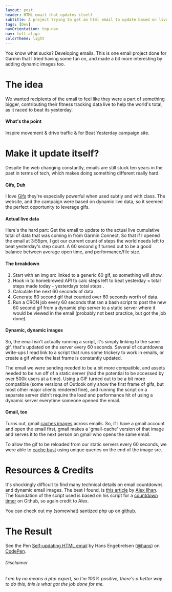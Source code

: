 ```yaml
---
layout: post
header: HTML email that updates itself
subtitle: A project trying to get an html email to update based on live data, on the fly, using gifs of course.
tags: [Dev]
navOrientation: top-nav
nav: left-align
colorTheme: light
---
```

You know what sucks? Developing emails. This is one email project done for Garmin that I tried having some fun on, and made a bit more interesting by adding dynamic images too.
# The idea
We wanted recipients of the email to feel like they were a part of something bigger, contributing their fitness tracking data live to help the world's total, as it raced to beat its yesterday.

#### What's the point
Inspire movement & drive traffic & for Beat Yesterday campaign site.

# Make it update itself?

Despite the web changing constantly, emails are still stuck ten years in the past in terms of tech, which makes doing something different really hard.

#### Gifs, Duh
I love [Gifs](https://dribbble.com/HansE) they're especially powerful when used subtly and with class. The website, and the campaign were based on dynamic live data, so it seemed the perfect opportunity to leverage gifs.

#### Actual live data
Here's the hard part: Get the email to update to the actual live cumulative total of data that was coming in from Garmin Connect. So that if I opened the email at 3:55pm, I got our current count of steps the world needs left to beat yesterday's step count. A 60 second gif turned out to be a good balance between average open time, and performance/file size.


#### The breakdown
1. Start with an img src linked to a generic 60 gif, so something will show.
2. Hook in to homebrewed API to calc steps left to beat yesterday = total steps made today - yesterdays total steps .
3. Calculate the next 60 seconds of data.
4. Generate 60 second gif that counted over 60 seconds worth of data.
5. Run a CRON job every 60 seconds that ran a bash script to post the new 60 second gif from a dynamic php server to a static server where it would be viewed in the email (probably not best practice, but got the job done).
<span class="emails"></span>

#### Dynamic, dynamic images
So, the email isn't actually running a script, it's simply linking to the same gif, that's updated on the server every 60 seconds. Several of countdowns write-ups I read link to a script that runs some trickery to work in emails, or create a gif where the last frame is constantly updated.

The email we were sending needed to be a bit more compatible, and assets needed to be run off of a static server (had the potential to be accessed by over 500k users at a time). Using a GIF turned out to be a bit more compatible (some versions of Outlook only show the first frame of gifs, but most other major clients rendered fine), and running the script on a separate server didn't require the load and performance hit of using a dynamic server everytime someone opened the email.

#### Gmail, too
Turns out, gmail [caches images](https://litmus.com/blog/gmail-adds-image-caching-what-you-need-to-know) across emails. So, if I have a gmail account and open the email first, gmail makes a 'gmail-cache' version of that image and serves it to the next person on gmail who opens the same email.

To allow the gif to be reloaded from our static servers every 60 seconds, we were able to [cache bust](http://www.redant.com.au/how-we-do/cache-busting-gmail-new-image-caching/) using unique queries on the end of the image src.

# Resources & Credits
It's shockingly difficult to find many technical details on email countdowns and dynamic email images. The best I found, is [this article](https://litmus.com/community/learning/27-how-to-add-a-countdown-timer-to-your-email) by [Alex Ilhan](http://codepen.io/Omgitsonlyalex/). The foundation of the script used is based on his script for a [countdown timer](https://github.com/Omgitsonlyalex/EmailCountdown) on Github, so again credit to Alex.

You can check out my (somewhat) santized php up on [github](https://github.com/HansEngebretsen/dynamic-email).

# The Result

<p data-height="500" data-theme-id="21124" data-slug-hash="qbyYEr" data-default-tab="result" data-user="hans" data-embed-version="2" class="codepen">See the Pen <a href="https://codepen.io/hans/pen/qbyYEr/">Self-updating HTML email</a> by Hans Engebretsen (<a href="http://codepen.io/hans">@hans</a>) on <a href="http://codepen.io">CodePen</a>.</p>
<script async src="//assets.codepen.io/assets/embed/ei.js"></script>

###### Disclaimer
*I am by no means a php expert, so I'm 100% positive, there's a better way to do this, this is what got the job done for me.*